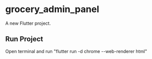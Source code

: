 # grocery_admin_panel

A new Flutter project.

## Run Project

Open terminal and run "flutter run -d chrome --web-renderer html"


